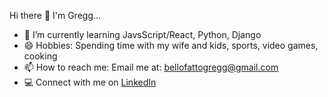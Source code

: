 Hi there  👋  I'm Gregg...

- 🌱 I’m currently learning JavsScript/React, Python, Django
- 😄 Hobbies: Spending time with my wife and kids, sports, video games, cooking
- 📫 How to reach me: Email me at: bellofattogregg@gmail.com
- 💻 Connect with me on [LinkedIn](https://www.linkedin.com/in/gregg-bellofatto-06349810a)
